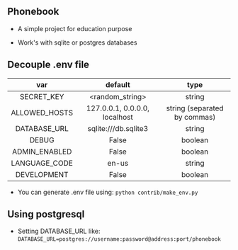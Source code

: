 ## Phonebook

- A simple project for education purpose

- Work's with sqlite or postgres databases

## Decouple .env file

| var | default | type |
| :-: | :-----: | :--: |
| SECRET_KEY | <random_string> | string |
| ALLOWED_HOSTS | 127.0.0.1, 0.0.0.0, localhost | string (separated by commas) |
| DATABASE_URL | sqlite:///db.sqlite3 | string |
| DEBUG | False | boolean |
| ADMIN_ENABLED | False | boolean |
| LANGUAGE_CODE | en-us | string |
| DEVELOPMENT | False | boolean |

- You can generate .env file using:
```python contrib/make_env.py```

## Using postgresql

- Setting DATABASE_URL like:
```DATABASE_URL=postgres://username:password@address:port/phonebook```

